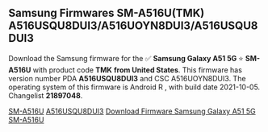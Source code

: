 <h2>Samsung Firmwares SM-A516U(TMK) A516USQU8DUI3/A516UOYN8DUI3/A516USQU8DUI3</h2>
Download the Samsung firmware for the ✅ <strong>Samsung Galaxy A51 5G </strong> ⭐ <strong>SM-A516U</strong> with product code <strong>TMK</strong> <strong> from United States</strong>. This firmware has version number PDA <strong>A516USQU8DUI3</strong> and CSC A516UOYN8DUI3. The operating system of this firmware is Android R , with build date 2021-10-05. Changelist <strong>21897048</strong>.


[SM-A516U](https://samfirm.shop/samsung/model/SM-A516U)
[A516USQU8DUI3](https://samfirm.shop/samsung/pda/A516USQU8DUI3)
[Download Firmware Samsung Galaxy A51 5G SM-A516U](https://samfirm.shop/samsung/firmware/462272)

